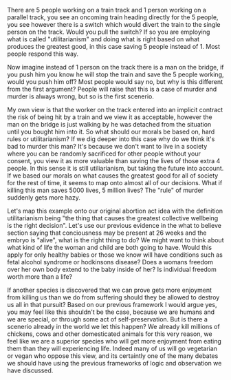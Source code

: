 There are 5 people working on a train track and 1 person working on a parallel track, you see an oncoming train heading directly for the 5 people, you see however there is a switch which would divert the train to the single person on the track. Would you pull the switch? If so you are employing what is called "utilitarianism" and doing what is right based on what produces the greatest good, in this case saving 5 people instead of 1. Most people respond this way.

Now imagine instead of 1 person on the track there is a man on the bridge, if you push him you know he will stop the train and save the 5 people working, would you push him off? Most people would say no, but why is this different from the first argument? People will raise that this is a case of murder and murder is always wrong, but so is the first scenerio.

My own view is that the worker on the track entered into an implicit contract the risk of being hit by a train and we view it as acceptable, however the man on the bridge is just walking by he was detached from the situation until you bought him into it. So what should our morals be based on, hard rules or utilitarianism? If we dig deeper into this case why do we think it's bad to murder this man? It's because we don't want to live in a society where you can be randomly sacrificed for other people without your consent, you view it as more valuable than saving the lives of those extra 4 people. In this sense it is still utiliarianism, but taking the future into account. If we based our morals on what causes the greatest good for all of society for the rest of time, it seems to map onto almost all of our decisions. What if killing this man saves 5000 lives, 5 million lives? The "rule" of murder suddenly gets more hazy.

Let's map this example onto our original abortion act idea with the definition utilitarianism being "the thing that causes the greatest collective wellbeing is the right decision". Let's use our previous evidence in the what to believe section saying that conciousness may be present at 26 weeks and the embryo is "alive", what is the right thing to do? We might want to think about what kind of life the woman and child are both going to have. Would this apply for only healthy babies or those we know will have conditions such as fetal alcohol syndrome or hodkinsons disease? Does a womans freedom over her own body extend to the baby inside of her? Is individual freedom worth more than a life?

If another species is discovered that we can prove gets more enjoyment from killing us than we do from suffering should they be allowed to destroy us all in that pursuit? Based on our previous framework I would argue yes, you may feel like this shouldn't be the case, because we are humans and we are special, or through some act of self-preservation. But is there a scenerio already in the world we let this happen? We already kill millions of chickens, cows and other domesticated animals for this very reason, we feel like we are a superior species who will get more enjoyment from eating them than they will experiencing life. Indeed many of us will go vegetarian or vegan who oppose this view, and its certaintly one of the many debates we should have using the previous frameworks of logic and observation we have discussed.
